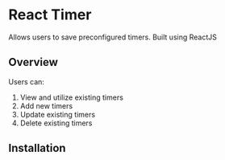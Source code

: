 # React Timer
Allows users to save preconfigured timers. Built using ReactJS

## Overview
Users can:
1. View and utilize existing timers
1. Add new timers
1. Update existing timers
1. Delete existing timers


## Installation
